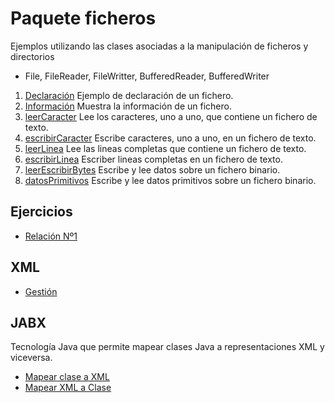 # Paquete ficheros

Ejemplos utilizando las clases asociadas a la manipulación de ficheros y directorios

- File, FileReader, FileWritter, BufferedReader, BufferedWriter

1. [Declaración](https://github.com/franlu/DAM-AD/blob/master/ficheros/declaracion.java)
    Ejemplo de declaración de un fichero.
2. [Información](https://github.com/franlu/DAM-AD/blob/master/ficheros/informacion.java)
    Muestra la información de un fichero.
3. [leerCaracter]()
	Lee los caracteres, uno a uno, que contiene un fichero de texto.
3. [escribirCaracter]()
    Escribe caracteres, uno a uno, en un fichero de texto.
3. [leerLinea](https://github.com/franlu/DAM-AD/blob/master/ficheros/leerLinea.java)
	Lee las lineas completas que contiene un fichero de texto.
3. [escribirLinea](https://github.com/franlu/DAM-AD/blob/master/ficheros/escribirLinea.java)
    Escriber lineas completas en un fichero de texto.
7. [leerEscribirBytes](https://github.com/franlu/DAM-AD/blob/master/ficheros/leerEscribirBytes.java)
    Escribe y lee datos sobre un fichero binario.
8. [datosPrimitivos](https://github.com/franlu/DAM-AD/blob/master/ficheros/datosPrimitivos.java)
    Escribe y lee datos primitivos sobre un fichero binario.

## Ejercicios

- [Relación Nº1](https://github.com/franlu/DAM-AD/blob/master/ficheros/Ejercicios.md)


## XML

- [Gestión](https://github.com/franlu/DAM-AD/tree/master/ficheros/xml)


## JABX
Tecnología Java que permite mapear clases Java a representaciones XML y viceversa.

- [Mapear clase a XML](https://github.com/franlu/DAM-AD/tree/master/ficheros/jabx/MapearXML)
- [Mapear XML a Clase](https://github.com/franlu/DAM-AD/tree/master/ficheros/jabx)
